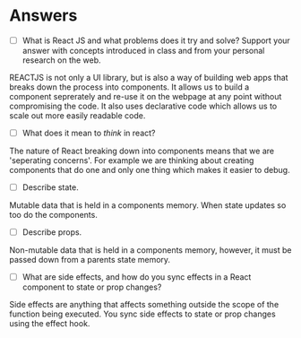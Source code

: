 # Answers

- [ ] What is React JS and what problems does it try and solve? Support your answer with concepts introduced in class and from your personal research on the web.

REACTJS is not only a UI library, but is also a way of building web apps that breaks down the process into components. It allows us to build a component seprerately and re-use it on the webpage at any point without compromising the code. It also uses declarative code which allows us to scale out more easily readable code.

- [ ] What does it mean to _think_ in react?

The nature of React breaking down into components means that we are 'seperating concerns'. For example we are thinking about creating components that do one and only one thing which makes it easier to debug.

- [ ] Describe state.

Mutable data that is held in a components memory. When state updates so too do the components. 

- [ ] Describe props.

Non-mutable data that is held in a components memory, however, it must be passed down from a parents state memory.

- [ ] What are side effects, and how do you sync effects in a React component to state or prop changes?

Side effects are anything that affects something outside the scope of the function being executed. You sync side effects to state or prop changes using the effect hook.